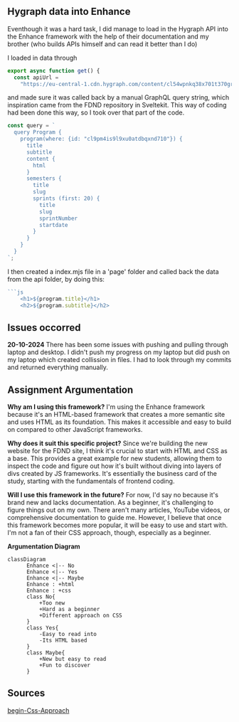 ## Hygraph data into Enhance

Eventhough it was a hard task, I did manage to load in the Hygraph API into the Enhance framework with the help of their documentation and my brother (who builds APIs himself and can read it better than I do)

I loaded in data through 
```js
export async function get() {
  const apiUrl =
    "https://eu-central-1.cdn.hygraph.com/content/cl54wpnkq38x701t370gr4cvs/master";
```
and made sure it was called back by a manual GraphQL query string, which inspiration came from the FDND repository in Sveltekit. This way of coding had been done this way, so I took over that part of the code. 
```js
const query = `
  query Program {
    program(where: {id: "cl9pm4is9l9xu0atdbqxnd710"}) {
      title
      subtitle
      content {
        html
      }
      semesters {
        title
        slug
        sprints (first: 20) {
          title
          slug
          sprintNumber
          startdate
        }
      }
    }
  }
`;
```
I then created a index.mjs file in a 'page' folder and called back the data from the api folder, by doing this:
```js
```js
    <h1>${program.title}</h1>
    <h2>${program.subtitle}</h2>
```

## Issues occorred

**20-10-2024**
There has been some issues with pushing and pulling through laptop and desktop. I didn't push my progress on my laptop but did push on my laptop which created collission in files. I had to look through my commits and returned everything manually.

## Assignment Argumentation 

**Why am I using this framework?**
I'm using the Enhance framework because it's an HTML-based framework that creates a more semantic site and uses HTML as its foundation. This makes it accessible and easy to build on compared to other JavaScript frameworks.

**Why does it suit this specific project?**
Since we're building the new website for the FDND site, I think it's crucial to start with HTML and CSS as a base. This provides a great example for new students, allowing them to inspect the code and figure out how it's built without diving into layers of divs created by JS frameworks. It's essentially the business card of the study, starting with the fundamentals of frontend coding.

**Will I use this framework in the future?**
For now, I'd say no because it's brand new and lacks documentation. As a beginner, it's challenging to figure things out on my own. There aren't many articles, YouTube videos, or comprehensive documentation to guide me. However, I believe that once this framework becomes more popular, it will be easy to use and start with. I'm not a fan of their CSS approach, though, especially as a beginner.

**Argumentation Diagram**

```mermaid
classDiagram
      Enhance <|-- No
      Enhance <|-- Yes
      Enhance <|-- Maybe
      Enhance : +html
      Enhance : +css
      class No{
          +Too new
          +Hard as a beginner
          +Different approach on CSS
      }
      class Yes{
          -Easy to read into
          -Its HTML based
      }
      class Maybe{
          +New but easy to read
          +Fun to discover
      }
```

## Sources

[begin-Css-Approach](https://begin.com/blog/posts/2023-01-10-past-informs-the-present-our-approach-to-css)
